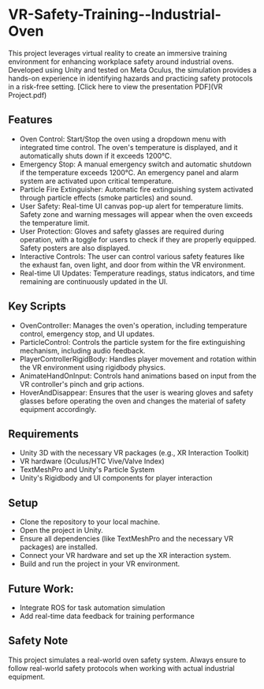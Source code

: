 # VR-Safety-Training--Industrial-Oven
This project leverages virtual reality to create an immersive training environment for enhancing workplace safety around industrial ovens. Developed using Unity and tested on Meta Oculus, the simulation provides a hands-on experience in identifying hazards and practicing safety protocols in a risk-free setting. 
[Click here to view the presentation PDF](VR Project.pdf)
## Features
- Oven Control: Start/Stop the oven using a dropdown menu with integrated time control. The oven's temperature is displayed, and it automatically shuts down if it exceeds 1200°C.
- Emergency Stop: A manual emergency switch and automatic shutdown if the temperature exceeds 1200°C. An emergency panel and alarm system are activated upon critical temperature.
- Particle Fire Extinguisher: Automatic fire extinguishing system activated through particle effects (smoke particles) and sound.
- User Safety: Real-time UI canvas pop-up alert for temperature limits. Safety zone and warning messages will appear when the oven exceeds the temperature limit.
- User Protection: Gloves and safety glasses are required during operation, with a toggle for users to check if they are properly equipped. Safety posters are also displayed.
- Interactive Controls: The user can control various safety features like the exhaust fan, oven light, and door from within the VR environment.
- Real-time UI Updates: Temperature readings, status indicators, and time remaining are continuously updated in the UI.
## Key Scripts
- OvenController: Manages the oven's operation, including temperature control, emergency stop, and UI updates.
- ParticleControl: Controls the particle system for the fire extinguishing mechanism, including audio feedback.
- PlayerControllerRigidBody: Handles player movement and rotation within the VR environment using rigidbody physics.
- AnimateHandOnInput: Controls hand animations based on input from the VR controller's pinch and grip actions.
- HoverAndDisappear: Ensures that the user is wearing gloves and safety glasses before operating the oven and changes the material of safety equipment accordingly.
## Requirements
- Unity 3D with the necessary VR packages (e.g., XR Interaction Toolkit)
- VR hardware (Oculus/HTC Vive/Valve Index)
- TextMeshPro and Unity's Particle System
- Unity's Rigidbody and UI components for player interaction
## Setup
- Clone the repository to your local machine.
- Open the project in Unity.
- Ensure all dependencies (like TextMeshPro and the necessary VR packages) are installed.
- Connect your VR hardware and set up the XR interaction system.
- Build and run the project in your VR environment.
## Future Work:
- Integrate ROS for task automation simulation
- Add real-time data feedback for training performance
## Safety Note
This project simulates a real-world oven safety system. Always ensure to follow real-world safety protocols when working with actual industrial equipment.
